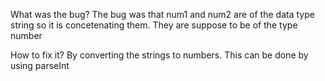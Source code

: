 What was the bug?
The bug was that num1 and num2 are of the data type string so it is concetenating them. 
They are suppose to be of the type number

How to fix it?
By converting the strings to numbers. This can be done by using parseInt

